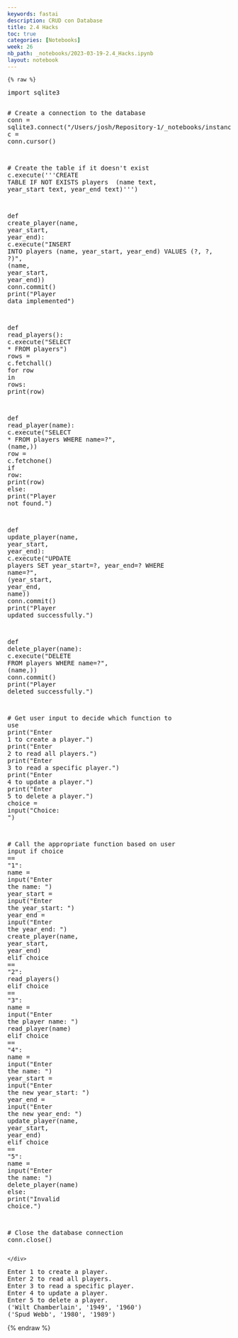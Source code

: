 ```yaml
---
keywords: fastai
description: CRUD con Database
title: 2.4 Hacks
toc: true
categories: [Notebooks]
week: 26
nb_path: _notebooks/2023-03-19-2.4_Hacks.ipynb
layout: notebook
---
```


<!--
#################################################
### THIS FILE WAS AUTOGENERATED! DO NOT EDIT! ###
#################################################
# file to edit: _notebooks/2023-03-19-2.4_Hacks.ipynb
-->

<div class="container" id="notebook-container">
        
    {% raw %}
    
<div class="cell border-box-sizing code_cell rendered">
<div class="input">

<div class="inner_cell">
    <div class="input_area">
<div class=" highlight hl-ipython3"><pre><span></span><span class="kn">import</span> <span class="nn">sqlite3</span>

<span class="c1"># Create a connection to the database</span>
<span class="n">conn</span> <span class="o">=</span> <span class="n">sqlite3</span><span class="o">.</span><span class="n">connect</span><span class="p">(</span><span class="s2">&quot;/Users/josh/Repository-1/_notebooks/instance/nba.db&quot;</span><span class="p">)</span>
<span class="n">c</span> <span class="o">=</span> <span class="n">conn</span><span class="o">.</span><span class="n">cursor</span><span class="p">()</span>

<span class="c1"># Create the table if it doesn&#39;t exist</span>
<span class="n">c</span><span class="o">.</span><span class="n">execute</span><span class="p">(</span><span class="s1">&#39;&#39;&#39;CREATE TABLE IF NOT EXISTS players</span>
<span class="s1">             (name text, year_start text, year_end text)&#39;&#39;&#39;</span><span class="p">)</span>

<span class="k">def</span> <span class="nf">create_player</span><span class="p">(</span><span class="n">name</span><span class="p">,</span> <span class="n">year_start</span><span class="p">,</span> <span class="n">year_end</span><span class="p">):</span>
    <span class="n">c</span><span class="o">.</span><span class="n">execute</span><span class="p">(</span><span class="s2">&quot;INSERT INTO players (name, year_start, year_end) VALUES (?, ?, ?)&quot;</span><span class="p">,</span> <span class="p">(</span><span class="n">name</span><span class="p">,</span> <span class="n">year_start</span><span class="p">,</span> <span class="n">year_end</span><span class="p">))</span>
    <span class="n">conn</span><span class="o">.</span><span class="n">commit</span><span class="p">()</span>
    <span class="nb">print</span><span class="p">(</span><span class="s2">&quot;Player data implemented&quot;</span><span class="p">)</span>

<span class="k">def</span> <span class="nf">read_players</span><span class="p">():</span>
    <span class="n">c</span><span class="o">.</span><span class="n">execute</span><span class="p">(</span><span class="s2">&quot;SELECT * FROM players&quot;</span><span class="p">)</span>
    <span class="n">rows</span> <span class="o">=</span> <span class="n">c</span><span class="o">.</span><span class="n">fetchall</span><span class="p">()</span>
    <span class="k">for</span> <span class="n">row</span> <span class="ow">in</span> <span class="n">rows</span><span class="p">:</span>
        <span class="nb">print</span><span class="p">(</span><span class="n">row</span><span class="p">)</span>

<span class="k">def</span> <span class="nf">read_player</span><span class="p">(</span><span class="n">name</span><span class="p">):</span>
    <span class="n">c</span><span class="o">.</span><span class="n">execute</span><span class="p">(</span><span class="s2">&quot;SELECT * FROM players WHERE name=?&quot;</span><span class="p">,</span> <span class="p">(</span><span class="n">name</span><span class="p">,))</span>
    <span class="n">row</span> <span class="o">=</span> <span class="n">c</span><span class="o">.</span><span class="n">fetchone</span><span class="p">()</span>
    <span class="k">if</span> <span class="n">row</span><span class="p">:</span>
        <span class="nb">print</span><span class="p">(</span><span class="n">row</span><span class="p">)</span>
    <span class="k">else</span><span class="p">:</span>
        <span class="nb">print</span><span class="p">(</span><span class="s2">&quot;Player not found.&quot;</span><span class="p">)</span>

<span class="k">def</span> <span class="nf">update_player</span><span class="p">(</span><span class="n">name</span><span class="p">,</span> <span class="n">year_start</span><span class="p">,</span> <span class="n">year_end</span><span class="p">):</span>
    <span class="n">c</span><span class="o">.</span><span class="n">execute</span><span class="p">(</span><span class="s2">&quot;UPDATE players SET year_start=?, year_end=? WHERE name=?&quot;</span><span class="p">,</span> <span class="p">(</span><span class="n">year_start</span><span class="p">,</span> <span class="n">year_end</span><span class="p">,</span> <span class="n">name</span><span class="p">))</span>
    <span class="n">conn</span><span class="o">.</span><span class="n">commit</span><span class="p">()</span>
    <span class="nb">print</span><span class="p">(</span><span class="s2">&quot;Player updated successfully.&quot;</span><span class="p">)</span>

<span class="k">def</span> <span class="nf">delete_player</span><span class="p">(</span><span class="n">name</span><span class="p">):</span>
    <span class="n">c</span><span class="o">.</span><span class="n">execute</span><span class="p">(</span><span class="s2">&quot;DELETE FROM players WHERE name=?&quot;</span><span class="p">,</span> <span class="p">(</span><span class="n">name</span><span class="p">,))</span>
    <span class="n">conn</span><span class="o">.</span><span class="n">commit</span><span class="p">()</span>
    <span class="nb">print</span><span class="p">(</span><span class="s2">&quot;Player deleted successfully.&quot;</span><span class="p">)</span>

<span class="c1"># Get user input to decide which function to use</span>
<span class="nb">print</span><span class="p">(</span><span class="s2">&quot;Enter 1 to create a player.&quot;</span><span class="p">)</span>
<span class="nb">print</span><span class="p">(</span><span class="s2">&quot;Enter 2 to read all players.&quot;</span><span class="p">)</span>
<span class="nb">print</span><span class="p">(</span><span class="s2">&quot;Enter 3 to read a specific player.&quot;</span><span class="p">)</span>
<span class="nb">print</span><span class="p">(</span><span class="s2">&quot;Enter 4 to update a player.&quot;</span><span class="p">)</span>
<span class="nb">print</span><span class="p">(</span><span class="s2">&quot;Enter 5 to delete a player.&quot;</span><span class="p">)</span>
<span class="n">choice</span> <span class="o">=</span> <span class="nb">input</span><span class="p">(</span><span class="s2">&quot;Choice: &quot;</span><span class="p">)</span>

<span class="c1"># Call the appropriate function based on user input</span>
<span class="k">if</span> <span class="n">choice</span> <span class="o">==</span> <span class="s2">&quot;1&quot;</span><span class="p">:</span>
    <span class="n">name</span> <span class="o">=</span> <span class="nb">input</span><span class="p">(</span><span class="s2">&quot;Enter the name: &quot;</span><span class="p">)</span>
    <span class="n">year_start</span> <span class="o">=</span> <span class="nb">input</span><span class="p">(</span><span class="s2">&quot;Enter the year_start: &quot;</span><span class="p">)</span>
    <span class="n">year_end</span> <span class="o">=</span> <span class="nb">input</span><span class="p">(</span><span class="s2">&quot;Enter the year_end: &quot;</span><span class="p">)</span>
    <span class="n">create_player</span><span class="p">(</span><span class="n">name</span><span class="p">,</span> <span class="n">year_start</span><span class="p">,</span> <span class="n">year_end</span><span class="p">)</span>
<span class="k">elif</span> <span class="n">choice</span> <span class="o">==</span> <span class="s2">&quot;2&quot;</span><span class="p">:</span>
    <span class="n">read_players</span><span class="p">()</span>
<span class="k">elif</span> <span class="n">choice</span> <span class="o">==</span> <span class="s2">&quot;3&quot;</span><span class="p">:</span>
    <span class="n">name</span> <span class="o">=</span> <span class="nb">input</span><span class="p">(</span><span class="s2">&quot;Enter the player name: &quot;</span><span class="p">)</span>
    <span class="n">read_player</span><span class="p">(</span><span class="n">name</span><span class="p">)</span>
<span class="k">elif</span> <span class="n">choice</span> <span class="o">==</span> <span class="s2">&quot;4&quot;</span><span class="p">:</span>
    <span class="n">name</span> <span class="o">=</span> <span class="nb">input</span><span class="p">(</span><span class="s2">&quot;Enter the name: &quot;</span><span class="p">)</span>
    <span class="n">year_start</span> <span class="o">=</span> <span class="nb">input</span><span class="p">(</span><span class="s2">&quot;Enter the new year_start: &quot;</span><span class="p">)</span>
    <span class="n">year_end</span> <span class="o">=</span> <span class="nb">input</span><span class="p">(</span><span class="s2">&quot;Enter the new year_end: &quot;</span><span class="p">)</span>
    <span class="n">update_player</span><span class="p">(</span><span class="n">name</span><span class="p">,</span> <span class="n">year_start</span><span class="p">,</span> <span class="n">year_end</span><span class="p">)</span>
<span class="k">elif</span> <span class="n">choice</span> <span class="o">==</span> <span class="s2">&quot;5&quot;</span><span class="p">:</span>
    <span class="n">name</span> <span class="o">=</span> <span class="nb">input</span><span class="p">(</span><span class="s2">&quot;Enter the name: &quot;</span><span class="p">)</span>
    <span class="n">delete_player</span><span class="p">(</span><span class="n">name</span><span class="p">)</span>
<span class="k">else</span><span class="p">:</span>
    <span class="nb">print</span><span class="p">(</span><span class="s2">&quot;Invalid choice.&quot;</span><span class="p">)</span>

<span class="c1"># Close the database connection</span>
<span class="n">conn</span><span class="o">.</span><span class="n">close</span><span class="p">()</span>
</pre></div>

    </div>
</div>
</div>

<div class="output_wrapper">
<div class="output">

<div class="output_area">

<div class="output_subarea output_stream output_stdout output_text">
<pre>Enter 1 to create a player.
Enter 2 to read all players.
Enter 3 to read a specific player.
Enter 4 to update a player.
Enter 5 to delete a player.
(&#39;Wilt Chamberlain&#39;, &#39;1949&#39;, &#39;1960&#39;)
(&#39;Spud Webb&#39;, &#39;1980&#39;, &#39;1989&#39;)
</pre>
</div>
</div>

</div>
</div>

</div>
    {% endraw %}

</div>
 

